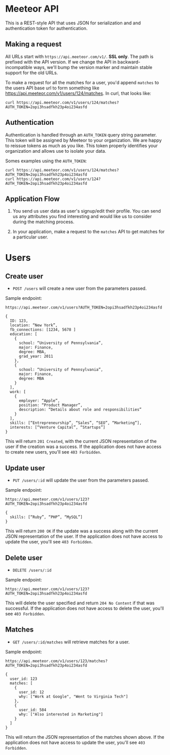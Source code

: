 Meeteor API
==========

This is a REST-style API that uses JSON for serialization and and authentication token for authentication.

Making a request
----------------

All URLs start with `https://api.meeteor.com/v1/`. **SSL only**. The path is prefixed with the API version. If we change the API in backward-incompatible ways, we'll bump the version marker and maintain stable support for the old URLs.

To make a request for all the matches for a user, you'd append `matches` to the users API base url to form something like https://api.meeteor.com/v1/users/124/matches. In curl, that looks like:

```shell
curl https://api.meeteor.com/v1/users/124/matches?AUTH_TOKEN=2opi3hsadfkh23p4oi234asfd
```

Authentication
--------------

Authentication is handled through an `AUTH_TOKEN` query string parameter. This token will be assigned by Meeteor to your organization. We are happy to reissue tokens as much as you like. This token properly identifies your organization and allows use to isolate your data.

Somes examples using the `AUTH_TOKEN`:

```shell
curl https://api.meeteor.com/v1/users/124/matches?AUTH_TOKEN=2opi3hsadfkh23p4oi234asfd
curl https://api.meeteor.com/v1/users/124?AUTH_TOKEN=2opi3hsadfkh23p4oi234asfd
```

Application Flow
----------------

1. You send us user data as user's signup/edit their profile. You can send us any attributes you find interesting and would like us to consider during the matching process.

2. In your application, make a request to the `matches` API to get matches for a particular user.


Users
=====

Create user
-----------

* `POST /users` will create a new user from the parameters passed.

Sample endpoint:

`https://api.meeteor.com/v1/users?AUTH_TOKEN=2opi3hsadfkh23p4oi234asfd`

```
{
  ID: 123,
  location: “New York”,
  fb_connections: [1234, 5678 ]
  education: [
    {
      school: “University of Pennsylvania”,
      major: Finance,
      degree: MBA,
      grad_year: 2011
    },
    {
      school: “University of Pennsylvania”,
      major: Finance,
      degree: MBA
    }
  ],
  work: [
    {
      employer: “Apple”,
      position: “Product Manager”,
      description: “Details about role and responsibilities”
    }
  ],
  skills: [“Entrepreneurship”, “Sales”, “SEO”, “Marketing”],
  interests: [“Venture Capital”, “Startups”]
}

```
This will return `201 Created`, with the current JSON representation of the user if the creation was a success. If the application does not have access to create new users, you'll see `403 Forbidden`.

Update user
-----------

* `PUT /users/:id` will update the user from the parameters passed.

Sample endpoint:

`https://api.meeteor.com/v1/users/123?AUTH_TOKEN=2opi3hsadfkh23p4oi234asfd`

```
{
  skills: [“Ruby”, “PHP”, “MySQL”]
}
```

This will return `200 OK` if the update was a success along with the current JSON representation of the user. If the application does not have access to update the user, you'll see `403 Forbidden`.


Delete user
-----------

* `DELETE /users/:id`

Sample endpoint:

`https://api.meeteor.com/v1/users/123?AUTH_TOKEN=2opi3hsadfkh23p4oi234asfd`

This will delete the user specified and return `204 No Content` if that was successful. If the application does not have access to delete the user, you'll see `403 Forbidden`.

Matches
-------

* `GET /users/:id/matches` will retrieve matches for a user.

Sample endpoint:

`https://api.meeteor.com/v1/users/123/matches?AUTH_TOKEN=2opi3hsadfkh23p4oi234asfd`

```
{
  user_id: 123
  matches: [
    {
      user_id: 12
      why: ["Work at Google", "Went to Virginia Tech"]
    },
    {
      user_id: 584
      why: ["Also interested in Marketing"]
    }
  ]
}
```

This will return the JSON representation of the matches shown above. If the application does not have access to update the user, you'll see `403 Forbidden`.
